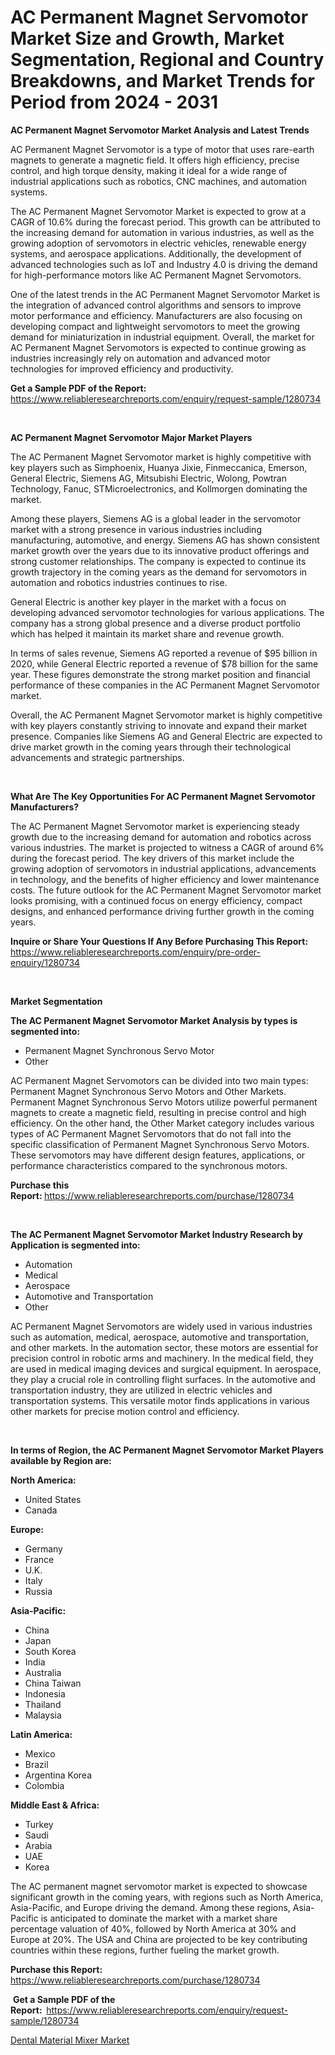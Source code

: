 <p><h1>AC Permanent Magnet Servomotor Market Size and Growth, Market Segmentation, Regional and Country Breakdowns, and Market Trends for Period from 2024 -  2031</h1></p><p><strong>AC Permanent Magnet Servomotor Market Analysis and Latest Trends</strong></p>
<p><p>AC Permanent Magnet Servomotor is a type of motor that uses rare-earth magnets to generate a magnetic field. It offers high efficiency, precise control, and high torque density, making it ideal for a wide range of industrial applications such as robotics, CNC machines, and automation systems.</p><p>The AC Permanent Magnet Servomotor Market is expected to grow at a CAGR of 10.6% during the forecast period. This growth can be attributed to the increasing demand for automation in various industries, as well as the growing adoption of servomotors in electric vehicles, renewable energy systems, and aerospace applications. Additionally, the development of advanced technologies such as IoT and Industry 4.0 is driving the demand for high-performance motors like AC Permanent Magnet Servomotors.</p><p>One of the latest trends in the AC Permanent Magnet Servomotor Market is the integration of advanced control algorithms and sensors to improve motor performance and efficiency. Manufacturers are also focusing on developing compact and lightweight servomotors to meet the growing demand for miniaturization in industrial equipment. Overall, the market for AC Permanent Magnet Servomotors is expected to continue growing as industries increasingly rely on automation and advanced motor technologies for improved efficiency and productivity.</p></p>
<p><strong>Get a Sample PDF of the Report:&nbsp;</strong> <a href="https://www.reliableresearchreports.com/enquiry/request-sample/1280734">https://www.reliableresearchreports.com/enquiry/request-sample/1280734</a></p>
<p>&nbsp;</p>
<p><strong>AC Permanent Magnet Servomotor Major Market Players</strong></p>
<p><p>The AC Permanent Magnet Servomotor market is highly competitive with key players such as Simphoenix, Huanya Jixie, Finmeccanica, Emerson, General Electric, Siemens AG, Mitsubishi Electric, Wolong, Powtran Technology, Fanuc, STMicroelectronics, and Kollmorgen dominating the market.</p><p>Among these players, Siemens AG is a global leader in the servomotor market with a strong presence in various industries including manufacturing, automotive, and energy. Siemens AG has shown consistent market growth over the years due to its innovative product offerings and strong customer relationships. The company is expected to continue its growth trajectory in the coming years as the demand for servomotors in automation and robotics industries continues to rise.</p><p>General Electric is another key player in the market with a focus on developing advanced servomotor technologies for various applications. The company has a strong global presence and a diverse product portfolio which has helped it maintain its market share and revenue growth.</p><p>In terms of sales revenue, Siemens AG reported a revenue of $95 billion in 2020, while General Electric reported a revenue of $78 billion for the same year. These figures demonstrate the strong market position and financial performance of these companies in the AC Permanent Magnet Servomotor market.</p><p>Overall, the AC Permanent Magnet Servomotor market is highly competitive with key players constantly striving to innovate and expand their market presence. Companies like Siemens AG and General Electric are expected to drive market growth in the coming years through their technological advancements and strategic partnerships.</p></p>
<p>&nbsp;</p>
<p><strong>What Are The Key Opportunities For AC Permanent Magnet Servomotor Manufacturers?</strong></p>
<p><p>The AC Permanent Magnet Servomotor market is experiencing steady growth due to the increasing demand for automation and robotics across various industries. The market is projected to witness a CAGR of around 6% during the forecast period. The key drivers of this market include the growing adoption of servomotors in industrial applications, advancements in technology, and the benefits of higher efficiency and lower maintenance costs. The future outlook for the AC Permanent Magnet Servomotor market looks promising, with a continued focus on energy efficiency, compact designs, and enhanced performance driving further growth in the coming years.</p></p>
<p><strong>Inquire or Share Your Questions If Any Before Purchasing This Report:</strong> <a href="https://www.reliableresearchreports.com/enquiry/pre-order-enquiry/1280734">https://www.reliableresearchreports.com/enquiry/pre-order-enquiry/1280734</a></p>
<p>&nbsp;</p>
<p><strong>Market Segmentation</strong></p>
<p><strong>The AC Permanent Magnet Servomotor Market Analysis by types is segmented into:</strong></p>
<p><ul><li>Permanent Magnet Synchronous Servo Motor</li><li>Other</li></ul></p>
<p><p>AC Permanent Magnet Servomotors can be divided into two main types: Permanent Magnet Synchronous Servo Motors and Other Markets. Permanent Magnet Synchronous Servo Motors utilize powerful permanent magnets to create a magnetic field, resulting in precise control and high efficiency. On the other hand, the Other Market category includes various types of AC Permanent Magnet Servomotors that do not fall into the specific classification of Permanent Magnet Synchronous Servo Motors. These servomotors may have different design features, applications, or performance characteristics compared to the synchronous motors.</p></p>
<p><strong>Purchase this Report:&nbsp;</strong><a href="https://www.reliableresearchreports.com/purchase/1280734">https://www.reliableresearchreports.com/purchase/1280734</a></p>
<p>&nbsp;</p>
<p><strong>The AC Permanent Magnet Servomotor Market Industry Research by Application is segmented into:</strong></p>
<p><ul><li>Automation</li><li>Medical</li><li>Aerospace</li><li>Automotive and Transportation</li><li>Other</li></ul></p>
<p><p>AC Permanent Magnet Servomotors are widely used in various industries such as automation, medical, aerospace, automotive and transportation, and other markets. In the automation sector, these motors are essential for precision control in robotic arms and machinery. In the medical field, they are used in medical imaging devices and surgical equipment. In aerospace, they play a crucial role in controlling flight surfaces. In the automotive and transportation industry, they are utilized in electric vehicles and transportation systems. This versatile motor finds applications in various other markets for precise motion control and efficiency.</p></p>
<p>&nbsp;</p>
<p><strong>In terms of Region, the AC Permanent Magnet Servomotor Market Players available by Region are:</strong></p>
<p>
    <p> <strong> North America: </strong>
        <ul>
            <li>United States</li>
            <li>Canada</li>
        </ul>
        </p> 
    <p> <strong> Europe: </strong>
        <ul>
            <li>Germany</li>
            <li>France</li>
            <li>U.K.</li>
            <li>Italy</li>
            <li>Russia</li>
        </ul>
        </p> 
    <p> <strong> Asia-Pacific: </strong>
        <ul>
            <li>China</li>
            <li>Japan</li>
            <li>South Korea</li>
            <li>India</li>
            <li>Australia</li>
            <li>China Taiwan</li>
            <li>Indonesia</li>
            <li>Thailand</li>
            <li>Malaysia</li>
        </ul>
        </p> 
    <p> <strong> Latin America: </strong>
        <ul>
            <li>Mexico</li>
            <li>Brazil</li>
            <li>Argentina Korea</li>
            <li>Colombia</li>
        </ul>
        </p> 
    <p> <strong> Middle East & Africa: </strong>
        <ul>
            <li>Turkey</li>
            <li>Saudi</li>
            <li>Arabia</li>
            <li>UAE</li>
            <li>Korea</li>
        </ul>
    </p>
    </p>
<p><p>The AC permanent magnet servomotor market is expected to showcase significant growth in the coming years, with regions such as North America, Asia-Pacific, and Europe driving the demand. Among these regions, Asia-Pacific is anticipated to dominate the market with a market share percentage valuation of 40%, followed by North America at 30% and Europe at 20%. The USA and China are projected to be key contributing countries within these regions, further fueling the market growth.</p></p>
<p><strong>Purchase this Report: </strong><a href="https://www.reliableresearchreports.com/purchase/1280734">https://www.reliableresearchreports.com/purchase/1280734</a></p>
<p>&nbsp;<strong>Get a Sample PDF of the Report:&nbsp;&nbsp;</strong><a href="https://www.reliableresearchreports.com/enquiry/request-sample/1280734">https://www.reliableresearchreports.com/enquiry/request-sample/1280734</a></p>
<p><strong></strong></p>
<p><p><a href="https://github.com/lbird53714/Market-Research-Report-List-3/blob/main/dental-material-mixer-market.md">Dental Material Mixer Market</a></p></p>